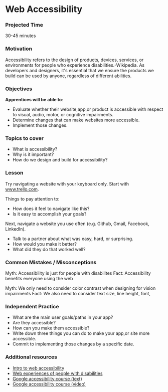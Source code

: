 # Web Accessibility

### Projected Time
30-45 minutes

### Motivation
Accessibility refers to the design of products, devices, services, or environments for people who experience disabilities.-Wikipedia. As developers and designers, it's essential that we ensure the products we build can be used by anyone, regardless of different abilities.

### Objectives
**Apprentices will be able to**:
- Evaluate whether their website,app,or product is accessible with respect to visual, audio, motor, or cognitive impairments.
- Determine changes that can make websites more accessible.
- Implement those changes.

### Topics to cover
- What is accessibility?
- Why is it important?
- How do we design and build for accessibility?

### Lesson

Try navigating a website with your keyboard only.
Start with www.trello.com. 

Things to pay attention to:
- How does it feel to navigate like this?
- Is it easy to accomplish your goals?

Next, navigate a website you use often (e.g. Github, Gmail, Facebook, LinkedIn).
- Talk to a partner about what was easy, hard, or surprising.
- How would you make it better?
- What did they do that worked well?

### Common Mistakes / Misconceptions

Myth: Accessibility is just for people with disabilites
Fact: Accessibility benefits everyone using the web

Myth: We only need to consider color contrast when designing for vision impairments 
Fact: We also need to consider text size, line height, font,

### Independent Practice

- What are the main user goals/paths in your app?
- Are they accessible?
- How can you make them accessible?
- Write down three things you can do to make your app,or site more accessible.
- Commit to implementing those changes by a specific date.

### Additional resources

- [Intro to web accessibility](https://www.creativebloq.com/netmag/simple-introduction-web-accessibility-7116888)
- [Web experiences of people with disabilities](https://webaim.org/intro/#people)
- [Google accessibility course (text)](https://developers.google.com/web/fundamentals/accessibility/) 
- [Google accessibility course (video)](https://www.udacity.com/course/web-accessibility--ud891)

